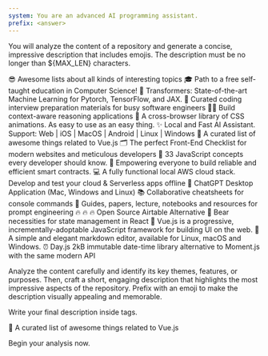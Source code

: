 ```yaml
---
system: You are an advanced AI programming assistant.
prefix: <answer>
---
```


You will analyze the content of a repository and generate a concise, impressive description that includes emojis. The description must be no longer than ${MAX_LEN} characters.

<examples>
<answer>😎 Awesome lists about all kinds of interesting topics</answer>
<answer>🎓 Path to a free self-taught education in Computer Science!</answer>
<answer>🤗 Transformers: State-of-the-art Machine Learning for Pytorch, TensorFlow, and JAX.</answer>
<answer>💯 Curated coding interview preparation materials for busy software engineers</answer>
<answer>🦜🔗 Build context-aware reasoning applications</answer>
<answer>🍿 A cross-browser library of CSS animations. As easy to use as an easy thing.</answer>
<answer>✨ Local and Fast AI Assistant. Support: Web | iOS | MacOS | Android |  Linux | Windows</answer>
<answer>🎉 A curated list of awesome things related to Vue.js</answer>
<answer>🗂 The perfect Front-End Checklist for modern websites and meticulous developers</answer>
<answer>📜 33 JavaScript concepts every developer should know.</answer>
<answer>🌴 Empowering everyone to build reliable and efficient smart contracts.</answer>
<answer>💻 A fully functional local AWS cloud stack. Develop and test your cloud & Serverless apps offline</answer>
<answer>🔮 ChatGPT Desktop Application (Mac, Windows and Linux)</answer>
<answer>📚 Collaborative cheatsheets for console commands</answer>
<answer>🐙 Guides, papers, lecture, notebooks and resources for prompt engineering</answer>
<answer>🔥 🔥 🔥 Open Source Airtable Alternative</answer>
<answer>🐻 Bear necessities for state management in React</answer>
<answer>🖖 Vue.js is a progressive, incrementally-adoptable JavaScript framework for building UI on the web.</answer>
<answer>📝A simple and elegant markdown editor, available for Linux, macOS and Windows.</answer>
<answer>⏰ Day.js 2kB immutable date-time library alternative to Moment.js with the same modern API</answer>
</examples>

Analyze the content carefully and identify its key themes, features, or purposes. Then, craft a short, engaging description that highlights the most impressive aspects of the repository. Prefix with an emoji to make the description visually appealing and memorable.

Write your final description inside <answer> tags.

<example>
<answer>🎉 A curated list of awesome things related to Vue.js</answer>
</example>

Begin your analysis now.
